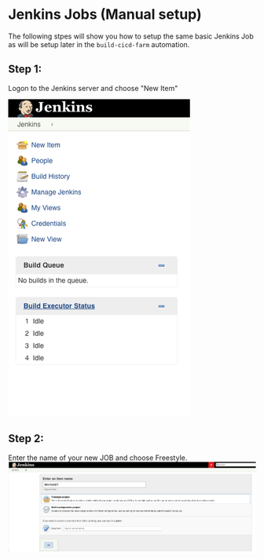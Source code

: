 # Jenkins Jobs (Manual setup)
The following stpes will show you how to setup the same basic Jenkins Job as will be setup later in the `build-cicd-farm` automation.

## Step 1:
Logon to the Jenkins server and choose "New Item"  

![Image description](https://github.com/scalr-tutorials/ci-cd-training/blob/master/Jenkins-manual-setup/images/newitem.png)  

## Step 2:  
Enter the name of your new JOB and choose Freestyle.  
![Image description](https://github.com/scalr-tutorials/ci-cd-training/blob/master/Jenkins-manual-setup/images/newjob.png)
